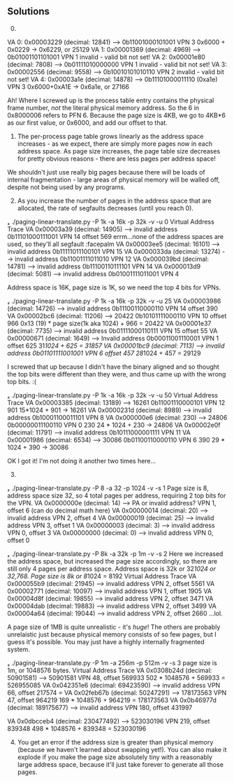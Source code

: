 ## Solutions

0. 
VA  0: 0x00003229 (decimal:    12841) --> 
  0b11001000101001
  VPN 3
  0x6000 + 0x0229 -> 0x6229, or 25129
VA  1: 0x00001369 (decimal:     4969) --> 
  0b01001101101001
  VPN 1
  invalid - valid bit not set!
VA  2: 0x00001e80 (decimal:     7808) --> 
  0b01111010000000
  VPN 1
  invalid - valid bit not set!
VA  3: 0x00002556 (decimal:     9558) --> 
  0b10010101010110
  VPN 2
  invalid - valid bit not set!
VA  4: 0x00003a1e (decimal:    14878) --> 
  0b11101000011110 (0xa1e)
  VPN 3
  0x6000+0xA1E -> 0x6a1e, or 27166

Ah! Where I screwed up is the process table entry contains the physical frame number, _not_ the literal physical memory address. So the 6 in 0x8000006 refers to PFN 6. Because the page size is 4KB, we go to 4KB*6 as our first value, or 0x6000, and add our offset to that.
1. The per-process page table grows linearly as the address space increases - as we expect, there are simply more pages now in each address space. As page size increases, the page table size decreases for pretty obvious reasons - there are less pages per address space!

We shouldn't just use really big pages because there will be loads of internal fragmentation - large areas of physical memory will be walled off, despite not being used by any programs.

2. As you increase the number of pages in the address space that are allocated, the rate of segfaults decreases (until you reach 0).

 ./paging-linear-translate.py -P 1k -a 16k -p 32k -v -u 0
Virtual Address Trace
  VA 0x00003a39 (decimal:    14905) --> invalid address
  0b11101000111001
  VPN 14
  offset 569
  errm...none of the address spaces are used, so they'll all segfault :facepalm
  VA 0x00003ee5 (decimal:    16101) --> invalid address
  0b11111011100101
  VPN 15 
  VA 0x000033da (decimal:    13274) --> invalid address
  0b11001111011010
  VPN 12
  VA 0x000039bd (decimal:    14781) --> invalid address
  0b11100110111101
  VPN 14
  VA 0x000013d9 (decimal:     5081) --> invalid address
  0b01001111011001
  VPN 4

Address space is 16K, page size is 1K, so we need the top 4 bits for VPNs.

 ./paging-linear-translate.py -P 1k -a 16k -p 32k -v -u 25
  VA 0x00003986 (decimal:    14726) --> invalid address
  0b11100110000110
  VPN 14
  offset 390
  VA 0x00002bc6 (decimal:    11206) --> 20422
  0b10101111000110
  VPN 10
  offset 966
  0x13 (19) * page size(1k aka 1024) + 966 = 20422
  VA 0x00001e37 (decimal:     7735) --> invalid address
  0b01111000110111
  VPN 15
  offset 55
  VA 0x00000671 (decimal:     1649) --> Invalid address
  0b00011001110001
  VPN 1
  offset 625
  31*1024 + 625 = 31857
  VA 0x00001bc9 (decimal:     7113) --> invalid address
  0b01101111001001
  VPN 6
  offset 457
  28*1024 + 457 = 29129

I screwed that up because I didn't have the binary aligned and so thought the top bits were different than they were, and thus came up with the wrong top bits. :(

 ./paging-linear-translate.py -P 1k -a 16k -p 32k -v -u 50
Virtual Address Trace
  VA 0x00003385 (decimal:    13189) --> 16261
  0b11001110000101
  VPN 12
  901
  15*1024 + 901 -> 16261
  VA 0x0000231d (decimal:     8989) --> invalid address
  0b10001100011101
  VPN 8
  VA 0x000000e6 (decimal:      230) --> 24806
  0b00000011100110
  VPN 0
  230
  24 * 1024 + 230 -> 24806
  VA 0x00002e0f (decimal:    11791) --> invalid address
  0b10111000001111
  VPN 11
  VA 0x00001986 (decimal:     6534) --> 30086
  0b01100110000110
  VPN 6
  390
  29 * 1024 + 390 -> 30086 

OK I got it! I'm not doing it another two times here...

3. 
 ./paging-linear-translate.py -P 8 -a 32 -p 1024 -v -s 1
Page size is 8, address space size 32, so 4 total pages per address, requiring 2 top bits for the VPN.
VA 0x0000000e (decimal:       14) --> PA or invalid address?
VPN 1, offset 6 (can do decimal math here)
  VA 0x00000014 (decimal:       20) --> invalid address
  VPN 2, offset 4
  VA 0x00000019 (decimal:       25) --> invalid address
  VPN 3, offset 1
  VA 0x00000003 (decimal:        3) --> invalid address
  VPN 0, offset 3
  VA 0x00000000 (decimal:        0) --> invalid address
  VPN 0, offset 0

 ./paging-linear-translate.py -P 8k -a 32k -p 1m -v -s 2
Here we increased the address space, but increased the page size accordingly, so there are still only 4 pages per address space. 
Address space is 32k or 32*1024 or 32,768.
Page size is 8k or 8*1024 = 8192
Virtual Address Trace
  VA 0x000055b9 (decimal:    21945) --> invalid address
  VPN 2, offset 5561
  VA 0x00002771 (decimal:    10097) --> invalid address
  VPN 1, offset 1905
  VA 0x00004d8f (decimal:    19855) --> invalid address
  VPN 2, offset 3471
  VA 0x00004dab (decimal:    19883) --> invalid address
  VPN 2, offset 3499
  VA 0x00004a64 (decimal:    19044) --> invalid address
  VPN 2, offset 2660
...lol.

A page size of 1MB is quite unrealistic - it's _huge_! The others are probably unrelaistic just because physical memory consists of so few pages, but I guess it's possible. You may just have a highly internally fragmented system. 

 ./paging-linear-translate.py -P 1m -a 256m -p 512m -v -s 3
page size is 1m, or 1048576 bytes.
Virtual Address Trace
  VA 0x0308b24d (decimal: 50901581) --> 50901581
  VPN 48, offset 569933
  502 * 1048576 + 569933 = 526955085
  VA 0x042351e6 (decimal: 69423590) --> invalid address
  VPN 66, offset 217574 = 
  VA 0x02feb67b (decimal: 50247291) --> 178173563
  VPN 47, offset 964219
  169 * 1048576 + 964219 = 178173563
  VA 0x0b46977d (decimal: 189175677) --> invalid address
  VPN 180, offset 431997

  VA 0x0dbcceb4 (decimal: 230477492) --> 523030196
  VPN 219, offset 839348
  498 * 1048576 + 839348 = 523030196

4. You get an error if the address size is greater than physical memory (because we haven't learned about swapping yet!). You can also make it explode if you make the page size absolutely tiny with a reasonably large address space, because it'll just take forever to generate all those pages.
